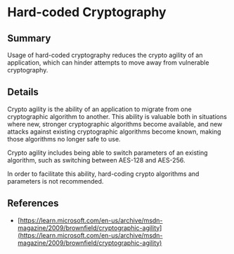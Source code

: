 # Hard-coded Cryptography

## Summary

Usage of hard-coded cryptography reduces the crypto agility of an application,
which can hinder attempts to move away from vulnerable cryptography.

## Details

Crypto agility is the ability of an application to migrate from one
cryptographic algorithm to another. This ability is valuable both in situations
where new, stronger cryptographic algorithms become available, and new attacks
against existing cryptographic algorithms become known, making those algorithms
no longer safe to use.

Crypto agility includes being able to switch parameters of an existing
algorithm, such as switching between AES-128 and AES-256.

In order to facilitate this ability, hard-coding crypto algorithms and
parameters is not recommended.

## References

-   [https://learn.microsoft.com/en-us/archive/msdn-magazine/2009/brownfield/cryptographic-agility](https://learn.microsoft.com/en-us/archive/msdn-magazine/2009/brownfield/cryptographic-agility)
